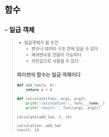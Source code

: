 # 함수



## - 일급 객체

> - 일급객체가 될 조건
>   - 변수나 데이터 구조 안에 담을 수 있다
>   - 매개변수로 전달이 가능하다
>   - 리턴값으로 사용될 수 있다
>
> ### 파이썬의 함수는 일급 객체이다
>
> ```python
> def add_two(a, b):
>     return a + b
> 
> def calculate(func, arg1, arg2):
>     print('calculation:', func.__name__)
>     print('result:', func(arg1, arg2))
>     
> calculate(add_two, 4, 10)
> ```
>
> ```
> calculation: add_two
> result: 14
> ```



